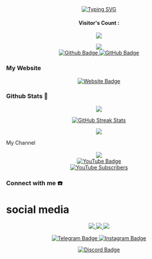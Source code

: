 <div align="center">
    <a href="https://youtube.com/@d_budzverse.nl-v2">
        <img src="https://readme-typing-svg.herokuapp.com?font=ShadowsIntoLightsize=50&duration=5500&color=f70787&background=FF673200&center=true&vCenter=true&lines=Hello,+I+am+BudzVerse+😊;Welcome+to+my+GitHub+profile!;Here+you+will+find+projects;ideas;experiments,+and;a+lot+of+creative+coding+stuff.;I+love+exploring+new+technologies;sharing,knowledge,and;building+fun+things+that+make+life+more+exciting." alt="Typing SVG" />
    </a>
</div>

<h4 align="center">Visitor's Count :</h4>
<p align="center"><img src="https://count.getloli.com/get/@budzverse-github-readme?theme=rule34" /></p>

  <!-- GitHub -->
<div align="center">
  <a href="https://github.com/budzverse"><img src="https://img.shields.io/badge/-GitHub-black?style=flat-square&logo=github" />
</div>
<div align="center">
  <a href="https://github.com/BudzVerse">
    <img src="https://img.shields.io/badge/Budi-DC241F?style=for-the-badge&logo=google-chat&logoColor=white" alt="Github Badge"/>
  </a>
    <a href="https://github.com/BudzVerse">
        <img src="https://img.shields.io/badge/Ganteng-FFFFFF?style=for-the-badge&logo=google-chat&logoColor=red" alt="GitHub Badge" />
    </a>
</div>

### My Website
<div align="center">
  <!-- Website -->
  <a href="https://budzverse.github.io">
    <img src="https://img.shields.io/badge/Website-budzverse.art.nl-ff5722?style=for-the-badge&logo=google-chrome&logoColor=white" alt="Website Badge"/>
  </a>
</div>

### Github Stats 🚀
<p align="center"><a href="https://github.com/BudzVerse"><img src="https://github-readme-stats.vercel.app/api?username=BudzVerse&show_icons=true&theme=chartreuse-dark"></a></p>
<p align="center">
  <a href="https://github.com/BudzVerse">
    <img src="https://github-readme-streak-stats-eight.vercel.app?user=BudzVerse&theme=chartreuse-dark" alt="GitHub Streak Stats"/>
  </a>
</p>
<p align="center"><a href="https://github.com/BudzVerse"><img src="https://github-readme-stats.vercel.app/api/top-langs/?username=BudzVerse&theme=chartreuse-dark&layout=compact"></a></p

## My Channel
<div align="center">
  <br>
  <a href="https://youtube.com/@d_budzverse.nl-v2">
    <img src="https://img.shields.io/badge/Welcome-⠀⠀To⠀My⠀-42A5F5?style=for-the-badge&logoColor=white" /></div>
<div align="center">
  </a>
  <a href="https://youtube.com/@d_budzverse.nl-v2">
    <img src="https://img.shields.io/badge/YouTube-BudzVerse-FF0000?style=for-the-badge&logo=youtube&logoColor=white" alt="YouTube Badge"/>
  </a>
  <br>
  <a href="">
    <img src="https://img.shields.io/youtube/channel/subscribers/UCl77jQD3nSFp__z1oRxm-fA?style=social" alt="YouTube Subscribers"/>
  </a>
</div>

### Connect with me ☎️
# social media
<p align="center">
  <a href="https://t.me/"><img src="https://img.shields.io/badge/Telegram-%230088cc.svg?&style=for-the-badge&logo=telegram&logoColor=white" />
  <a href=""><img src="https://img.shields.io/badge/WhatsApp-25D366?style=for-the-badge&logo=whatsapp&logoColor=white" />
  <a href="https://instagram.com/"><img src="https://img.shields.io/badge/Instagram-E4405F?style=for-the-badge&logo=instagram&logoColor=white"/>
</div>

<p align="center">
  <!-- Telegram -->
  <a href="https://t.me/username">
    <img src="https://img.shields.io/badge/Telegram-Join-26A5E4?style=for-the-badge&logo=telegram&logoColor=white" alt="Telegram Badge"/>
  </a>
  <!-- Instagram -->
  <a href="https://instagram.com/username">
    <img src="https://img.shields.io/badge/Instagram-Follow-E4405F?style=for-the-badge&logo=instagram&logoColor=white" alt="Instagram Badge"/>
  </a>
<p align="center">
  <!-- Discord -->
  <a href="https://discord.gg/yourserver">
    <img src="https://img.shields.io/badge/Discord-Join-5865F2?style=for-the-badge&logo=discord&logoColor=white" alt="Discord Badge"/>
  </a>
</div>
